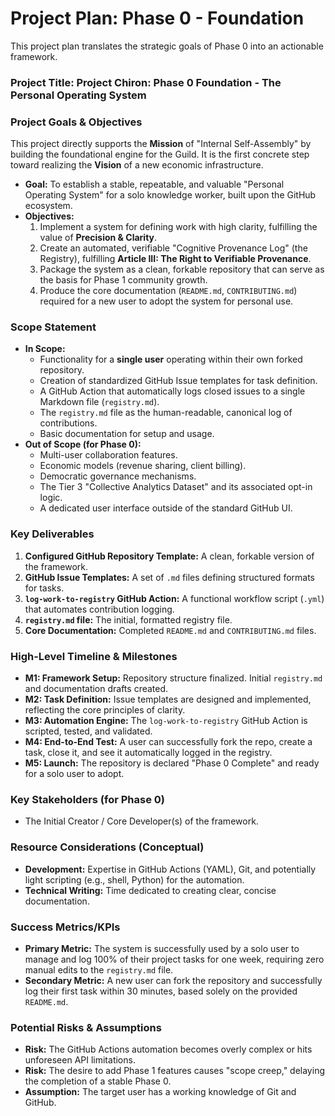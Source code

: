 # Project Plan: Phase 0 - Foundation

This project plan translates the strategic goals of Phase 0 into an actionable framework.

### **Project Title:** Project Chiron: Phase 0 Foundation - The Personal Operating System

### **Project Goals & Objectives**
This project directly supports the **Mission** of "Internal Self-Assembly" by building the foundational engine for the Guild. It is the first concrete step toward realizing the **Vision** of a new economic infrastructure.

*   **Goal:** To establish a stable, repeatable, and valuable "Personal Operating System" for a solo knowledge worker, built upon the GitHub ecosystem.
*   **Objectives:**
    1.  Implement a system for defining work with high clarity, fulfilling the value of **Precision & Clarity**.
    2.  Create an automated, verifiable "Cognitive Provenance Log" (the Registry), fulfilling **Article III: The Right to Verifiable Provenance**.
    3.  Package the system as a clean, forkable repository that can serve as the basis for Phase 1 community growth.
    4.  Produce the core documentation (`README.md`, `CONTRIBUTING.md`) required for a new user to adopt the system for personal use.

### **Scope Statement**
*   **In Scope:**
    *   Functionality for a **single user** operating within their own forked repository.
    *   Creation of standardized GitHub Issue templates for task definition.
    *   A GitHub Action that automatically logs closed issues to a single Markdown file (`registry.md`).
    *   The `registry.md` file as the human-readable, canonical log of contributions.
    *   Basic documentation for setup and usage.
*   **Out of Scope (for Phase 0):**
    *   Multi-user collaboration features.
    *   Economic models (revenue sharing, client billing).
    *   Democratic governance mechanisms.
    *   The Tier 3 "Collective Analytics Dataset" and its associated opt-in logic.
    *   A dedicated user interface outside of the standard GitHub UI.

### **Key Deliverables**
1.  **Configured GitHub Repository Template:** A clean, forkable version of the framework.
2.  **GitHub Issue Templates:** A set of `.md` files defining structured formats for tasks.
3.  **`log-work-to-registry` GitHub Action:** A functional workflow script (`.yml`) that automates contribution logging.
4.  **`registry.md` file:** The initial, formatted registry file.
5.  **Core Documentation:** Completed `README.md` and `CONTRIBUTING.md` files.

### **High-Level Timeline & Milestones**
*   **M1: Framework Setup:** Repository structure finalized. Initial `registry.md` and documentation drafts created.
*   **M2: Task Definition:** Issue templates are designed and implemented, reflecting the core principles of clarity.
*   **M3: Automation Engine:** The `log-work-to-registry` GitHub Action is scripted, tested, and validated.
*   **M4: End-to-End Test:** A user can successfully fork the repo, create a task, close it, and see it automatically logged in the registry.
*   **M5: Launch:** The repository is declared "Phase 0 Complete" and ready for a solo user to adopt.

### **Key Stakeholders (for Phase 0)**
*   The Initial Creator / Core Developer(s) of the framework.

### **Resource Considerations (Conceptual)**
*   **Development:** Expertise in GitHub Actions (YAML), Git, and potentially light scripting (e.g., shell, Python) for the automation.
*   **Technical Writing:** Time dedicated to creating clear, concise documentation.

### **Success Metrics/KPIs**
*   **Primary Metric:** The system is successfully used by a solo user to manage and log 100% of their project tasks for one week, requiring zero manual edits to the `registry.md` file.
*   **Secondary Metric:** A new user can fork the repository and successfully log their first task within 30 minutes, based solely on the provided `README.md`.

### **Potential Risks & Assumptions**
*   **Risk:** The GitHub Actions automation becomes overly complex or hits unforeseen API limitations.
*   **Risk:** The desire to add Phase 1 features causes "scope creep," delaying the completion of a stable Phase 0.
*   **Assumption:** The target user has a working knowledge of Git and GitHub.
